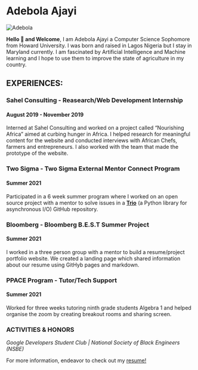 # Adebola Ajayi
![Adebola](https://media-exp1.licdn.com/dms/image/C4D03AQFqwQEtF0FmFg/profile-displayphoto-shrink_400_400/0/1602720670683?e=1632960000&v=beta&t=xG6kSWW-b_XzKY7fF0oRxswCqizRnn06dw34-hL3Am4)

**Hello :wave: and Welcome**,
  I am Adebola Ajayi a Computer Science Sophomore from Howard University. I was born and raised in Lagos Nigeria but I stay in Maryland currently. I am fascinated by Artificial Intelligence and Machine learning and I hope to use them to improve the state of agriculture in my country. 



## EXPERIENCES:

### Sahel Consulting - Reasearch/Web Development Internship
#### August 2019 - November 2019

Interned at Sahel Consulting and worked on a project called “Nourishing Africa” aimed at curbing hunger in Africa. I helped research for meaningful content for the website and conducted interviews with African Chefs, farmers and entrepreneurs. I also worked with the team that made the prototype of the website.

### Two Sigma - Two Sigma External Mentor Connect Program
#### Summer 2021

Participated in a 6 week summer program where I worked on an open source project with a mentor to solve issues in a [**Trio**](https://github.com/python-trio/trio) (a Python library for asynchronous I/O) GitHub repository.

###  Bloomberg - Bloomberg B.E.S.T Summer Project
#### Summer 2021

I worked in a three person group with a mentor to build a resume/project portfolio website. We created a landing page which shared information about our resume using GitHyb pages and markdown.

###  PPACE Program - Tutor/Tech Support
#### Summer 2021

Worked for three weeks tutoring ninth grade students Algebra 1 and helped organise the zoom by creating breakout rooms and sharing screen.

### ACTIVITIES & HONORS

*Google Developers Student Club | National Society of Black Engineers (NSBE)*

For more information, endeavor to check out my [resume!](https://flowcv.io/resume/feedback/FjXnOIpyLgV3)
